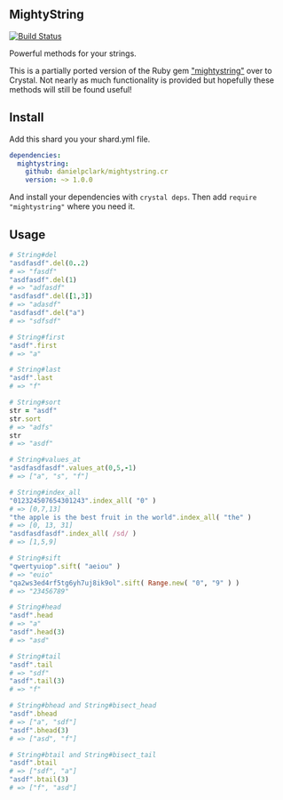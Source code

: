 ## MightyString
[![Build Status](https://travis-ci.org/danielpclark/mightystring.cr.svg?branch=master)](https://travis-ci.org/danielpclark/mightystring.cr)

Powerful methods for your strings.

This is a partially ported version of the Ruby gem ["mightystring"](https://github.com/danielpclark/MightyString) over to Crystal.  Not nearly as
much functionality is provided but hopefully these methods will still be found useful!

## Install

Add this shard you your shard.yml file.

```yaml
dependencies:
  mightystring:
    github: danielpclark/mightystring.cr
    version: ~> 1.0.0
```

And install your dependencies with `crystal deps`.  Then add `require "mightystring"` where you need it.

## Usage

```ruby
# String#del
"asdfasdf".del(0..2)
# => "fasdf"
"asdfasdf".del(1)
# => "adfasdf"
"asdfasdf".del([1,3])
# => "adasdf"
"asdfasdf".del("a")
# => "sdfsdf"

# String#first
"asdf".first
# => "a"

# String#last
"asdf".last
# => "f"

# String#sort
str = "asdf"
str.sort
# => "adfs"
str
# => "asdf"

# String#values_at
"asdfasdfasdf".values_at(0,5,-1)
# => ["a", "s", "f"]

# String#index_all
"012324507654301243".index_all( "0" )
# => [0,7,13]
"the apple is the best fruit in the world".index_all( "the" )
# => [0, 13, 31]
"asdfasdfasdf".index_all( /sd/ )
# => [1,5,9]

# String#sift
"qwertyuiop".sift( "aeiou" )
# => "euio"
"qa2ws3ed4rf5tg6yh7uj8ik9ol".sift( Range.new( "0", "9" ) )
# => "23456789"

# String#head
"asdf".head
# => "a"
"asdf".head(3)
# => "asd"

# String#tail
"asdf".tail
# => "sdf"
"asdf".tail(3)
# => "f"

# String#bhead and String#bisect_head
"asdf".bhead
# => ["a", "sdf"]
"asdf".bhead(3)
# => ["asd", "f"]

# String#btail and String#bisect_tail
"asdf".btail
# => ["sdf", "a"]
"asdf".btail(3)
# => ["f", "asd"]
```
